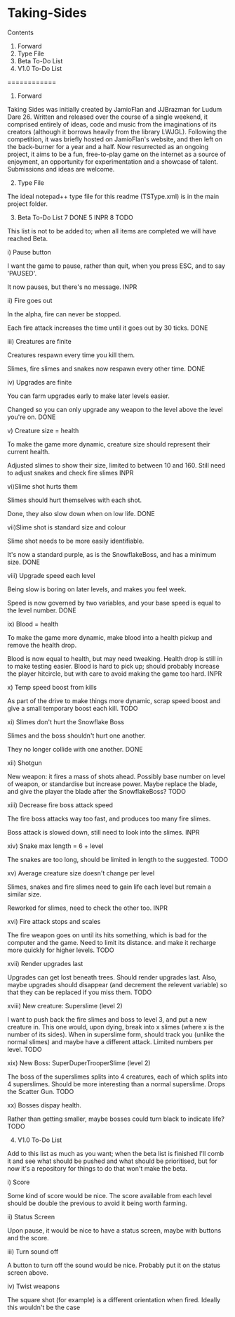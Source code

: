 Taking-Sides
============

Contents
  1. Forward
  2. Type File
  3. Beta To-Do List
  4. V1.0 To-Do List

============

1. Forward

Taking Sides was initially created by JamioFlan and JJBrazman for Ludum
Dare 26. Written and released over the course of a single weekend, it comprised
entirely of ideas, code and music from the imaginations of its creators
(although it borrows heavily from the library LWJGL). Following the
competition, it was briefly hosted on JamioFlan's website, and then left on the
back-burner for a year and a half. Now resurrected as an ongoing project, it
aims to be a fun, free-to-play game on the internet as a source of enjoyment,
an opportunity for experimentation and a showcase of talent. Submissions and
ideas are welcome.


2. Type File

The ideal notepad++ type file for this readme (TSType.xml) is in the main
project folder.


3. Beta To-Do List 7 DONE 5 INPR 8 TODO

This list is not to be added to; when all items are completed we will have
reached Beta.

i) Pause button

I want the game to pause, rather than quit, when you press ESC, and to say
'PAUSED'.

It now pauses, but there's no message.
INPR

ii) Fire goes out

In the alpha, fire can never be stopped.

Each fire attack increases the time until it goes out by 30 ticks.
DONE

iii) Creatures are finite

Creatures respawn every time you kill them.

Slimes, fire slimes and snakes now respawn every other time.
DONE

iv) Upgrades are finite

You can farm upgrades early to make later levels easier.

Changed so you can only upgrade any weapon to the level above the level you're
on.
DONE

v) Creature size = health

To make the game more dynamic, creature size should represent their current
health.

Adjusted slimes to show their size, limited to between 10 and 160. Still need
to adjust snakes and check fire slimes
INPR

vi)Slime shot hurts them

Slimes should hurt themselves with each shot.

Done, they also slow down when on low life.
DONE

vii)Slime shot is standard size and colour

Slime shot needs to be more easily identifiable.

It's now a standard purple, as is the SnowflakeBoss, and has a minimum size.
DONE

viii) Upgrade speed each level

Being slow is boring on later levels, and makes you feel week.

Speed is now governed by two variables, and your base speed is equal to the
level number.
DONE

ix) Blood = health

To make the game more dynamic, make blood into a health pickup and remove the
health drop.

Blood is now equal to health, but may need tweaking. Health drop is still in to
make testing easier. Blood is hard to pick up; should probably increase the
player hitcircle, but with care to avoid making the game too hard.
INPR

x) Temp speed boost from kills

As part of the drive to make things more dynamic, scrap speed boost and give a
small temporary boost each kill.
TODO

xi) Slimes don't hurt the Snowflake Boss

Slimes and the boss shouldn't hurt one another.

They no longer collide with one another.
DONE

xii) Shotgun

New weapon: it fires a mass of shots ahead. Possibly base number on level of
weapon, or standardise but increase power. Maybe replace the blade, and give
the player the blade after the SnowflakeBoss?
TODO

xiii) Decrease fire boss attack speed

The fire boss attacks way too fast, and produces too many fire slimes.

Boss attack is slowed down, still need to look into the slimes.
INPR

xiv) Snake max length = 6 + level

The snakes are too long, should be limited in length to the suggested.
TODO

xv) Average creature size doesn't change per level

Slimes, snakes and fire slimes need to gain life each level but remain a
similar size.

Reworked for slimes, need to check the other too.
INPR

xvi) Fire attack stops and scales

The fire weapon goes on until its hits something, which is bad for the computer
and the game. Need to limit its distance. and make it recharge more quickly
for higher levels.
TODO

xvii) Render upgrades last

Upgrades can get lost beneath trees. Should render upgrades last. Also, maybe
upgrades should disappear (and decrement the relevent variable) so that they
can be replaced if you miss them.
TODO

xviii) New creature: Superslime (level 2)

I want to push back the fire slimes and boss to level 3, and put a new creature
in. This one would, upon dying, break into x slimes (where x is the number of
its sides). When in superslime form, should track you (unlike the normal
slimes) and maybe have a different attack. Limited numbers per level.
TODO

xix) New Boss: SuperDuperTrooperSlime (level 2)

The boss of the superslimes splits into 4 creatures, each of which splits into
4 superslimes. Should be more interesting than a normal superslime. Drops the
Scatter Gun.
TODO

xx) Bosses dispay health.

Rather than getting smaller, maybe bosses could turn black to indicate life?
TODO

4. V1.0 To-Do List

Add to this list as much as you want; when the beta list is finished I'll comb
it and see what should be pushed and what should be prioritised, but for now
it's a repository for things to do that won't make the beta.

i) Score

Some kind of score would be nice. The score available from each level should be
double the previous to avoid it being worth farming.

ii) Status Screen

Upon pause, it would be nice to have a status screen, maybe with buttons and
the score.

iii) Turn sound off

A button to turn off the sound would be nice. Probably put it on the status
screen above.

iv) Twist weapons

The square shot (for example) is a different orientation when fired. Ideally
this wouldn't be the case
